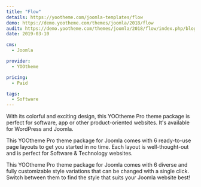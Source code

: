 ```yaml
---
title: "Flow"
details: https://yootheme.com/joomla-templates/flow
demo: https://demo.yootheme.com/themes/joomla/2018/flow
audit: https://demo.yootheme.com/themes/joomla/2018/flow/index.php/blog
date: 2019-03-10

cms: 
  - Joomla

provider:
  - YOOtheme

pricing:
  - Paid

tags:
  - Software
---
```


With its colorful and exciting design, this YOOtheme Pro theme package is perfect for software, app or other product-oriented websites. It's available for WordPress and Joomla.

This YOOtheme Pro theme package for Joomla comes with 6 ready-to-use page layouts to get you started in no time. Each layout is well-thought-out and is perfect for Software & Technology websites.

This YOOtheme Pro theme package for Joomla comes with 6 diverse and fully customizable style variations that can be changed with a single click. Switch between them to find the style that suits your Joomla website best!
